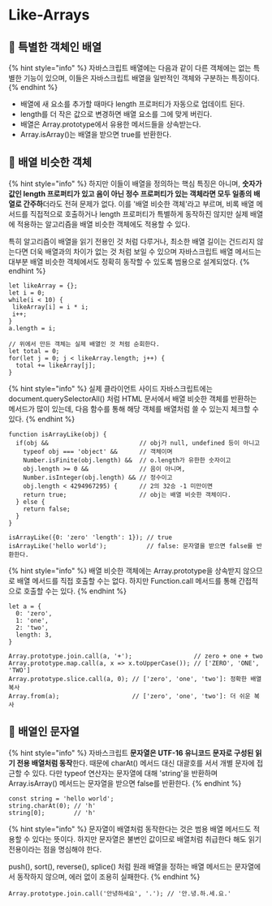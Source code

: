 # Like-Arrays

## 🐇 특별한 객체인 배열

{% hint style="info" %}
자바스크립트 배열에는 다음과 같이 다른 객체에는 없는 특별한 기능이 있으며, 이들은 자바스크립트 배열을 일반적인 객체와 구분하는 특징이다.
{% endhint %}

* 배열에 새 요소를 추가할 때마다 length 프로퍼티가 자동으로 업데이트 된다.
* length를 더 작은 값으로 변경하면 배열 요소를 그에 맞게 버린다.
* 배열은 Array.prototype에서 유용한 메서드들을 상속받는다.
* Array.isArray()는 배열을 받으면 true를 반환한다.

## 🐇 배열 비슷한 객체

{% hint style="info" %}
하지만 이들이 배열을 정의하는 핵심 특징은 아니며, **숫자가 값인 length 프로퍼티가 있고 음이 아닌 정수 프로퍼티가 있는 객체라면 모두 일종의 배열로 간주하**더라도 전혀 문제가 없다. 이를 '배열 비슷한 객체'라고 부르며, 비록 배열 메서드를 직접적으로 호출하거나 length 프로퍼티가 특별하게 동작하진 않지만 실제 배열에 적용하는 알고리즘을 배열 비슷한 객체에도 적용할 수 있다.&#x20;

특히 알고리즘이 배열을 읽기 전용인 것 처럼 다루거나, 최소한 배열 길이는 건드리지 않는다면 더욱 배열과의 차이가 없는 것 처럼 보일 수 있으며 자바스크립트 배열 메서드는 대부분 배열 비슷한 객체에서도 정확히 동작할 수 있도록 범용으로 설계되었다.
{% endhint %}

```
let likeArray = {};
let i = 0;
while(i < 10) {
 likeArray[i] = i * i;
 i++;
}
a.length = i;

// 위에서 만든 객체는 실제 배열인 것 처럼 순회한다.
let total = 0;
for(let j = 0; j < likeArray.length; j++) {
  total += likeArray[j];
}
```

{% hint style="info" %}
실제 클라이언트 사이드 자바스크립트에는 document.querySelectorAll() 처럼 HTML 문서에서 배열 비슷한 객체를 반환하는 메서드가 많이 있는데, 다음 함수를 통해 해당 객체를 배열처럼 쓸 수 있는지 체크할 수 있다.
{% endhint %}

```
function isArrayLike(obj) {
  if(obj &&                         // obj가 null, undefined 등이 아니고 
    typeof obj === 'object' &&      // 객체이며
    Number.isFinite(obj.length) &&  // o.length가 유한한 숫자이고
    obj.length >= 0 &&              // 음이 아니며,
    Number.isInteger(obj.length) && // 정수이고 
    obj.length < 4294967295) {      // 2의 32승 -1 미만이면
    return true;                    // obj는 배열 비슷한 객체이다.
  } else {
    return false;
  }
}

isArrayLike({0: 'zero' 'length': 1}); // true
isArrayLike('hello world');           // false: 문자열을 받으면 false를 반환한다.  
```

{% hint style="info" %}
&#x20;배열 비슷한 객체에는 Array.prototype을 상속받지 않으므로 배열 메서드를 직접 호출할 수는 없다. 하지만 Function.call 메서드를 통해 간접적으로 호출할 수는 있다.
{% endhint %}

```
let a = {
  0: 'zero',
  1: 'one',
  2: 'two',
  length: 3,
}

Array.prototype.join.call(a, '+');                 // zero + one + two
Array.prototype.map.call(a, x => x.toUpperCase()); // ['ZERO', 'ONE', 'TWO']
Array.prototype.slice.call(a, 0); // ['zero', 'one', 'two']: 정확한 배열 복사
Array.from(a);                    // ['zero', 'one', 'two']: 더 쉬운 복사
```

## 🐇 배열인 문자열

{% hint style="info" %}
&#x20;자바스크립트 **문자열은 UTF-16 유니코드 문자로 구성된 읽기 전용 배열처럼 동작**한다. 때문에 charAt() 메서드 대신 대괄호를 서서 개별 문자에 접근할 수 있다. 다만 typeof 연산자는 문자열에 대해 'string'을 반환하며 Array.isArray() 메서드는 문자열을 받으면 false를 반환한다.
{% endhint %}

```
const string = 'hello world';
string.charAt(0); // 'h'
string[0];        // 'h'
```

{% hint style="info" %}
&#x20;문자열이 배열처럼 동작한다는 것은 범용 배열 메서드도 적용할 수 있다는 뜻이다. 하지만 문자열은 불변인 값이므로 배열처럼 취급한다 해도 읽기 전용이라는 점을 명심해야 한다.

push(), sort(), reverse(), splice() 처럼 원래 배열을 정하는 배열 메서드는 문자열에서 동작하지 않으며, 에러 없이 조용히 실패한다.
{% endhint %}

```
Array.prototype.join.call('안녕하세요', '.'); // '안.녕.하.세.요.'
```
